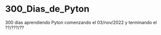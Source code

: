 # 300_Dias_de_Pyton

300 dias aprendiendo Pyton comenzando el 03/nov/2022 y terminando el ??/???/??
